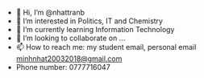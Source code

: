 - 👋 Hi, I’m @nhattranb
- 👀 I’m interested in Politics, IT and Chemistry
- 🌱 I’m currently learning Information Technology
- 💞️ I’m looking to collaborate on ...
- 📫 How to reach me: my student email, personal email minhnhat20032018@gmail.com
- Phone number: 0777716047

<!---
nhattranb/nhattranb is a ✨ special ✨ repository because its `README.md` (this file) appears on your GitHub profile.
You can click the Preview link to take a look at your changes.
--->
